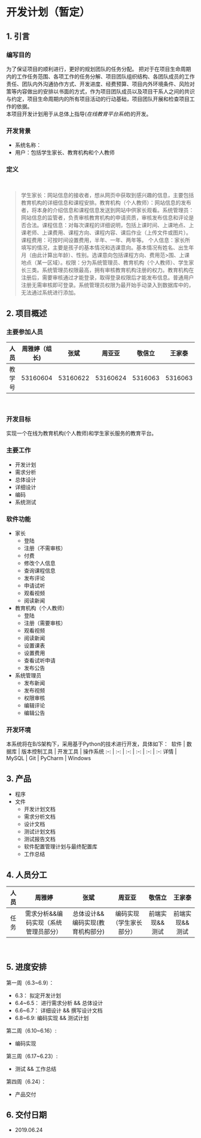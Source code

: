 # 开发计划（暂定）
## 1. 引言
### 编写目的
  为了保证项目的顺利进行，更好的规划团队的任务分配。 把对于在项目生命周期内的工作任务范围、各项工作的任务分解、项目团队组织结构、各团队成员的工作责任、团队内外沟通协作方式、开发进度、经费预算、项目内外环境条件、风险对策等内容做出的安排以书面的方式，作为项目团队成员以及项目干系人之间的共识与约定，项目生命周期内的所有项目活动的行动基础，项目团队开展和检查项目工作的依据。<br>
  本项目开发计划用于从总体上指导$(在线教育平台系统)$的开发。
  
### 开发背景
* 系统名称：
* 用户：包括学生家长、教育机构和个人教师
​
### 定义
​
>学生家长：网站信息的接收者，想从网页中获取到感兴趣的信息，主要包括教育机构的详细信息和课程安排。
​
>教育机构（个人教师）：网站信息的发布者，将本身的介绍信息和课程信息发送到网站中供家长观看。
​
>系统管理员：网站信息的监管者，负责审核教育机构的申请资质，审核发布信息和评论是否合法。
​
>课程信息：对每次课程的详细说明，包括上课时间、上课地点、上课老师、上课费用、课程方向、课程内容、课后作业（上传文件或图片）。
​
>课程费用：可按时间设置费用，半年、一年、两年等。
​
>个人信息：家长所填写的情况，主要是孩子的基本情况和选课意向。基本情况有姓名、出生年月（由此计算出年龄）、性别。选课意向包括课程方向、费用范>围、上课地点（某一区域）。
​
>权限：分为系统管理员、教育机构（个人教师）、学生家长三类。系统管理员权限最高，拥有审核教育机构注册的权力。教育机构在注册后，需要审核通过才能登录，取得登录权限后才能发布信息。普通用户注册无需审核即可登录。系统管理员权限为最开始手动录入到数据库中的，无法通过系统进行添加。
​
 
## 2. 项目概述
### 主要参加人员
人员 | 周雅婷（组长)| 张斌 | 周亚亚 | 敬信立 | 王家泰
:-:  | :-: | :-: | :-: | :-: | :-:
教学号 | 53160604 | 53160622 | 53160624 | 5316063 | 5316063
​
###  开发目标
实现一个在线为教育机构(个人教师)和学生家长服务的教育平台。
​
### 主要工作
- 开发计划
- 需求分析
- 总体设计
- 详细设计
- 编码
- 系统测试
​
​
​
### 软件功能
- 家长
    - 登陆
    - 注册（不需审核）
    - 付费
    - 修改个人信息
    - 查询课程信息
    - 发布评论
    - 申请试听
    - 观看视频
    - 阅读新闻
- 教育机构（个人教师）
    - 登陆
    - 注册（需要审核）
    - 观看视频
    - 阅读新闻
    - 设置课表
    - 设置费用
    - 查看试听申请
    - 发布公告
- 系统管理员
    - 发布新闻
    - 发布视频
    - 权限审核
    - 编辑评论
    - 编辑公告
​
​
### 开发环境
本系统将在B/S架构下，采用基于Python的技术进行开发，具体如下：
​
软件 | 数据库 | 版本控制工具 | 开发工具 | 操作系统
:-:  | :-: | :-: | :-:  | :-: | :-:
 详情  | MySQL  |   Git    | PyCharm  | Windows
 
## 3. 产品
- 程序
- 文件
    - 开发计划文档
    - 需求分析文档
    - 设计文档
    - 测试计划文档
    - 测试报告文档
    - 软件配置管理计划与最终配置库
    - 工作总结
​
## 4. 人员分工
人员 | 周雅婷   | 张斌  | 周亚亚  | 敬信立    | 王家泰
:-:  |   :-:   |    :-:     |  :-:  | :-:      | :-:
任务 | 需求分析&&编码实现（系统管理员部分） | 总体设计&&编码实现(教育机构部分) | 编码实现（学生家长部分） | 前端实现&&测试 | 前端实现&&测试
​
​
## 5. 进度安排 
第一周（6.3~6.9）：
- 6.3： 拟定开发计划
- 6.4~6.5： 进行需求分析 && 总体设计
- 6.6~6.7： 详细设计 && 撰写设计文档 
- 6.8~6.9:  编码实现 && 测试计划

第二周（6.10~6.16）:
- 编码实现

第三周（6.17~6.23）:
- 测试 && 工作总结

第四周（6.24）：
- 产品交付


## 6. 交付日期
- 2019.06.24

